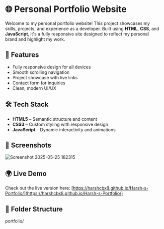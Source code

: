 # 🌐 Personal Portfolio Website

Welcome to my personal portfolio website! This project showcases my skills, projects, and experience as a developer. Built using **HTML**, **CSS**, and **JavaScript**, it's a fully responsive site designed to reflect my personal brand and highlight my work.

## 🚀 Features

- Fully responsive design for all devices
- Smooth scrolling navigation
- Project showcase with live links
- Contact form for inquiries
- Clean, modern UI/UX

## 🛠️ Tech Stack

- **HTML5** – Semantic structure and content
- **CSS3** – Custom styling with responsive design
- **JavaScript** – Dynamic interactivity and animations

## 📸 Screenshots
![Screenshot 2025-05-25 182315](https://github.com/user-attachments/assets/874af8ef-9e1d-4c25-b87e-2517fc155f43)


## 🌍 Live Demo

Check out the live version here: [https://harshcbx8.github.io/Harsh-s-Portfolio/](https://harshcbx8.github.io/Harsh-s-Portfolio/)

## 📁 Folder Structure
portfolio/
